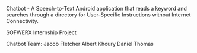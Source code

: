 Chatbot - A Speech-to-Text Android application that reads a keyword and searches through a directory for User-Specific Instructions without Internet Connectivity.

SOFWERX Internship Project

Chatbot Team:
Jacob Fletcher 
Albert Khoury
Daniel Thomas



